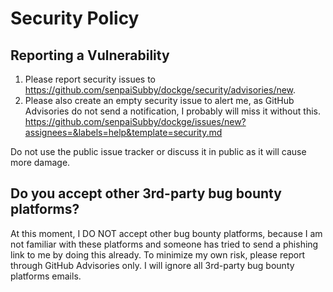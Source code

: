 # Security Policy

## Reporting a Vulnerability

1. Please report security issues to https://github.com/senpaiSubby/dockge/security/advisories/new.
1. Please also create an empty security issue to alert me, as GitHub Advisories do not send a notification, I probably will miss it without this. https://github.com/senpaiSubby/dockge/issues/new?assignees=&labels=help&template=security.md

Do not use the public issue tracker or discuss it in public as it will cause more damage.

## Do you accept other 3rd-party bug bounty platforms?

At this moment, I DO NOT accept other bug bounty platforms, because I am not familiar with these platforms and someone has tried to send a phishing link to me by doing this already. To minimize my own risk, please report through GitHub Advisories only. I will ignore all 3rd-party bug bounty platforms emails.
